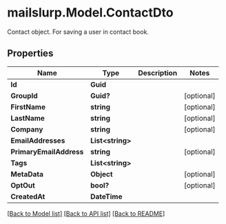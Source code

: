# mailslurp.Model.ContactDto
Contact object. For saving a user in contact book.

## Properties

Name | Type | Description | Notes
------------ | ------------- | ------------- | -------------
**Id** | **Guid** |  | 
**GroupId** | **Guid?** |  | [optional] 
**FirstName** | **string** |  | [optional] 
**LastName** | **string** |  | [optional] 
**Company** | **string** |  | [optional] 
**EmailAddresses** | **List&lt;string&gt;** |  | 
**PrimaryEmailAddress** | **string** |  | [optional] 
**Tags** | **List&lt;string&gt;** |  | 
**MetaData** | **Object** |  | [optional] 
**OptOut** | **bool?** |  | [optional] 
**CreatedAt** | **DateTime** |  | 

[[Back to Model list]](../README#documentation-for-models) [[Back to API list]](../README#documentation-for-api-endpoints) [[Back to README]](../README)

